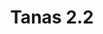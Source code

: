 ---
title: Tanas 2.2
date: 
draft: false

# descripcion
description : Argolla de plata simple cierre italiano

materials: Plata 925

color: Plateado

dimensions: 2,2cm diam

code: 01-11-0485

type: "Aros"

categories: []

# Images
# first image will be shown in the product page
images:
  # - image: "images/path_to_image"
  # La ubicacion de las imagenes es imagenes/Aros/Aros.Argollas/01-11-0485-tanas-2.2
  - image: "./images/aros/argollas/01-11-0485_a.JPG"
---